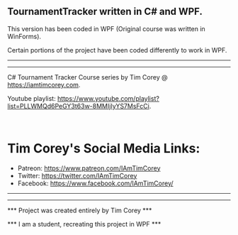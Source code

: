 ## TournamentTracker written in C# and WPF.


This version has been coded in WPF (Original course was written in WinForms).

Certain portions of the project have been coded differently to work in WPF.
 
 
***
***
C# Tournament Tracker Course series by Tim Corey @ https://iamtimcorey.com.


Youtube playlist: https://www.youtube.com/playlist?list=PLLWMQd6PeGY3t63w-8MMIjIyYS7MsFcCi.


 
 
# Tim Corey's Social Media Links:

* Patreon: https://www.patreon.com/IAmTimCorey
* Twitter: https://twitter.com/IAmTimCorey
* Facebook: https://www.facebook.com/IAmTimCorey/

***
***

*** Project was created entirely by Tim Corey ***

*** I am a student, recreating this project in WPF ***
